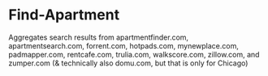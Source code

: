 # Find-Apartment
Aggregates search results from apartmentfinder.com, apartmentsearch.com, forrent.com, hotpads.com, mynewplace.com, padmapper.com, rentcafe.com, trulia.com, walkscore.com, zillow.com, and zumper.com (&amp; technically also domu.com, but that is only for Chicago)
